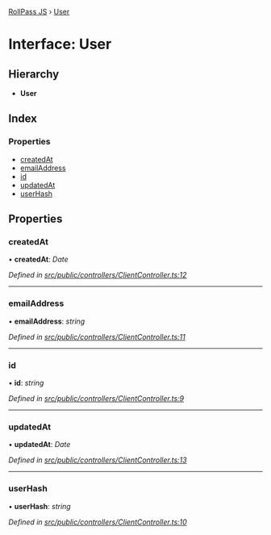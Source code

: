[RollPass JS](../README.md) › [User](user.md)

# Interface: User

## Hierarchy

* **User**

## Index

### Properties

* [createdAt](user.md#createdat)
* [emailAddress](user.md#emailaddress)
* [id](user.md#id)
* [updatedAt](user.md#updatedat)
* [userHash](user.md#userhash)

## Properties

###  createdAt

• **createdAt**: *Date*

*Defined in [src/public/controllers/ClientController.ts:12](https://github.com/RollPass/rollpass-js/blob/7ab3f54/src/public/controllers/ClientController.ts#L12)*

___

###  emailAddress

• **emailAddress**: *string*

*Defined in [src/public/controllers/ClientController.ts:11](https://github.com/RollPass/rollpass-js/blob/7ab3f54/src/public/controllers/ClientController.ts#L11)*

___

###  id

• **id**: *string*

*Defined in [src/public/controllers/ClientController.ts:9](https://github.com/RollPass/rollpass-js/blob/7ab3f54/src/public/controllers/ClientController.ts#L9)*

___

###  updatedAt

• **updatedAt**: *Date*

*Defined in [src/public/controllers/ClientController.ts:13](https://github.com/RollPass/rollpass-js/blob/7ab3f54/src/public/controllers/ClientController.ts#L13)*

___

###  userHash

• **userHash**: *string*

*Defined in [src/public/controllers/ClientController.ts:10](https://github.com/RollPass/rollpass-js/blob/7ab3f54/src/public/controllers/ClientController.ts#L10)*
